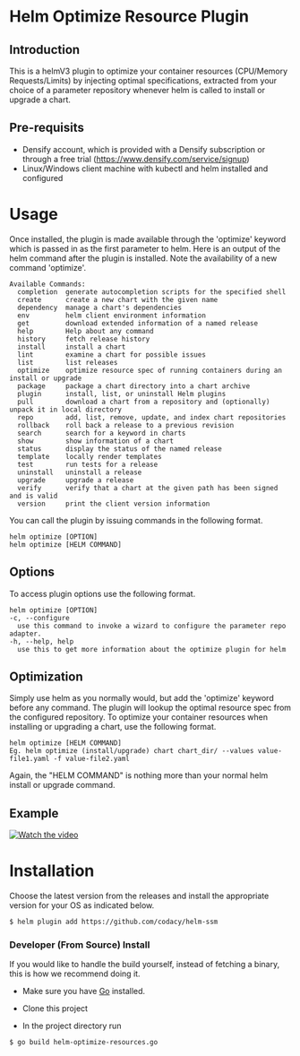 # Helm Optimize Resource Plugin

## Introduction
This is a helmV3 plugin to optimize your container resources (CPU/Memory Requests/Limits) by injecting optimal specifications, extracted from your choice of a parameter repository whenever helm is called to install or upgrade a chart.

## Pre-requisits
- Densify account, which is provided with a Densify subscription or through a free trial (https://www.densify.com/service/signup)
- Linux/Windows client machine with kubectl and helm installed and configured

# Usage
Once installed, the plugin is made available through the 'optimize' keyword which is passed in as the first parameter to helm.  Here is an output of the helm command after the plugin is installed.  Note the availability of a new command 'optimize'.
```
Available Commands:
  completion  generate autocompletion scripts for the specified shell
  create      create a new chart with the given name
  dependency  manage a chart's dependencies
  env         helm client environment information
  get         download extended information of a named release
  help        Help about any command
  history     fetch release history
  install     install a chart
  lint        examine a chart for possible issues
  list        list releases
  optimize    optimize resource spec of running containers during an install or upgrade
  package     package a chart directory into a chart archive
  plugin      install, list, or uninstall Helm plugins
  pull        download a chart from a repository and (optionally) unpack it in local directory
  repo        add, list, remove, update, and index chart repositories
  rollback    roll back a release to a previous revision
  search      search for a keyword in charts
  show        show information of a chart
  status      display the status of the named release
  template    locally render templates
  test        run tests for a release
  uninstall   uninstall a release
  upgrade     upgrade a release
  verify      verify that a chart at the given path has been signed and is valid
  version     print the client version information
```
You can call the plugin by issuing commands in the following format.
```
helm optimize [OPTION]
helm optimize [HELM COMMAND]
```
## Options
To access plugin options use the following format.
```
helm optimize [OPTION]
-c, --configure
  use this command to invoke a wizard to configure the parameter repo adapter.
-h, --help, help
  use this to get more information about the optimize plugin for helm
```
## Optimization
Simply use helm as you normally would, but add the 'optimize' keyword before any command.  The plugin will lookup the optimal resource spec from the configured repository.
To optimize your container resources when installing or upgrading a chart, use the following format.
```
helm optimize [HELM COMMAND]
Eg. helm optimize (install/upgrade) chart chart_dir/ --values value-file1.yaml -f value-file2.yaml
```
Again, the "HELM COMMAND" is nothing more than your normal helm install or upgrade command.

## Example
[![Watch the video](https://image.ibb.co/i4rBSR/1920x1080_125pct_laptop.png)](https://asciinema.org/a/Rxbp7rQpwEhGZ0G9Hx8HrFzNx)

# Installation
Choose the latest version from the releases and install the
appropriate version for your OS as indicated below.

```sh
$ helm plugin add https://github.com/codacy/helm-ssm
```

### Developer (From Source) Install

If you would like to handle the build yourself, instead of fetching a binary, this is how we recommend doing it.

- Make sure you have [Go](http://golang.org) installed.

- Clone this project

- In the project directory run
```sh
$ go build helm-optimize-resources.go
```
